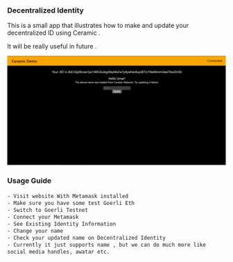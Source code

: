 ### Decentralized Identity

This is a small app that illustrates how to make and update your decentralized ID
using Ceramic .

It will be really useful in future .

!["Project illustration"](./did.PNG "Project illustration")

### Usage Guide

    - Visit website With Metamask installed 
    - Make sure you have some test Goerli Eth 
    - Switch to Goerli Testnet
    - Connect your Metamask
    - See Existing Identity Information
    - Change your name
    - Check your updated name on Decentralized Identity
    - Currently it just supports name , but we can do much more like social media handles, awatar etc.
